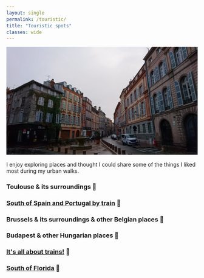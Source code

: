```yaml
---
layout: single
permalink: /touristic/
title: "Touristic spots"
classes: wide
---
```


<img src="/assets/images/Toulouse_rainy.jpg" alt="Touristic point"> 

I enjoy exploring places and thought I could share some of the things I liked most during my urban walks.

### Toulouse & its surroundings :cherry_blossom:

### <a href="/touristic/spain/" target="_blank"><b>South of Spain and Portugal by train</b></a> :dancer:<br> 

### Brussels & its surroundings & other Belgian places :beers:

<!-- ### [Brussels & its surroundings & other Belgian places](/_pages/_touristic/BXL/) -->

### Budapest & other Hungarian places :european_castle:
<!-- ### [Budapest & other Hungarian places](/_pages/_touristic/buda/) -->

### <a href="/touristic/trains/" target="_blank"><b>It's all about trains!</b></a> :monorail:<br> 

### <a href="/touristic/southFL/" target="_blank"><b>South of Florida</b></a> :palm_tree:<br> 

